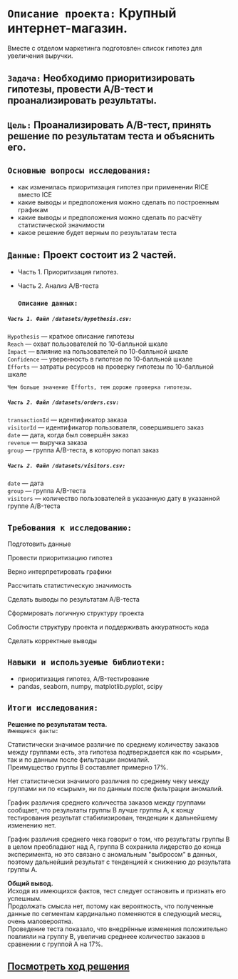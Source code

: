 # `Описание проекта:` Крупный интернет-магазин.  
Вместе с отделом маркетинга подготовлен список гипотез для увеличения выручки.  

## `Задача:` Необходимо приоритизировать гипотезы, провести A/B-тест и проанализировать результаты.  

## `Цель:` Проанализировать A/B-тест, принять решение по результатам теста и объяснить его.  

## `Основные вопросы исследования:`  
- как изменилась приоритизация гипотез при применении RICE вместо ICE  
- какие выводы и предположения можно сделать по построенным графикам  
- какие выводы и предположения можно сделать по расчёту статистической значимости   
- какое решение будет верным по результатам теста  
 

## `Данные:` Проект состоит из 2 частей.  
- Часть 1. Приоритизация гипотез.  
- Часть 2. Анализ A/B-теста  

  ### `Описание данных:`  
 ##### `Часть 1. Файл /datasets/hypothesis.csv:`  
  
`Hypothesis` — краткое описание гипотезы  
`Reach` —  охват пользователей по 10-балльной шкале  
`Impact` —  влияние на пользователей по 10-балльной шкале  
`Confidence` — уверенность в гипотезе по 10-балльной шкале   
`Efforts` — затраты ресурсов на проверку гипотезы по 10-балльной шкале  

`Чем больше значение Efforts, тем дороже проверка гипотезы.` 

  ##### `Часть 2. Файл /datasets/orders.csv:`  
   
`transactionId` —  идентификатор заказа  
`visitorId` — идентификатор пользователя, совершившего заказ  
`date` — дата, когда был совершён заказ  
`revenue` — выручка заказа  
`group` — группа A/B-теста, в которую попал заказ  
   
  ##### `Часть 2. Файл /datasets/visitors.csv:`  
   
`date` —  дата  
`group` —  группа A/B-теста  
`visitors` —  количество пользователей в указанную дату в указанной группе A/B-теста  
   
## `Требования к исследованию:`  

Подготовить данные  
  
Провести приоритизацию гипотез   
  
Верно интерпретировать графики   

Рассчитать статистическую значимость  

Сделать выводы по результатам A/B-теста  

Сформировать логичную структуру проекта  

Соблюсти структуру проекта и поддерживать аккуратность кода  

Сделать корректные выводы  

## `Навыки и используемые библиотеки:`

- приоритизация гипотез, A/B-тестирование
- pandas, seaborn, numpy, matplotlib.pyplot, scipy

## `Итоги исследования:`

**Решение по результатам теста.**  
`Имеющиеся факты:`  
  
Статистически значимое различие по среднему количеству заказов между группами есть, эта гипотеза подтверждается как по «сырым», так и по данным после фильтрации аномалий.  
Преимущество группы В составляет примерно 17%.  
   
Нет статистически значимого различия по среднему чеку между группами ни по «сырым», ни по данным после фильтрации аномалий.  
   
График различия среднего количества заказов между группами сообщает, что результаты группы B лучше группы A, к концу тестирования результат стабилизирован, тенденции к дальнейшему изменению нет.  
   
График различия среднего чека говорит о том, что результаты группы B в целом преобладают над А, группа В сохранила лидерство до конца эксперимента, но это связано с аномальным "выбросом" в данных, поэтому  дальнейший результат с тенденцией к снижению до результата группы А.  
   
**Общий вывод.**   
Исходя из имеющихся фактов, тест следует остановить и признать его успешным.  
Продолжать смысла нет, потому как вероятность, что полученные данные по сегментам кардинально поменяются в следующий месяц, очень маловероятна.  
Проведение теста показало, что внедрённые изменения положительно повлияли на группу В, увеличив среднеее количество заказов в сравнении с группой А на 17%.  

##  [Посмотреть ход решения](https://github.com/Alla-Kuhtenko/Portfolio_YP/blob/main/Business-decision-making/Business-decision-making.ipynb)
